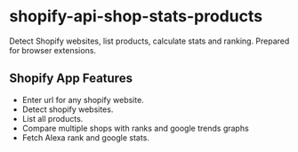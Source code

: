 # shopify-api-shop-stats-products
Detect Shopify websites, list products, calculate stats and ranking. Prepared for browser extensions.
## Shopify App Features ##
* Enter url for any shopify website.
* Detect shopify websites.
* List all products.
* Compare multiple shops with ranks and google trends graphs
* Fetch Alexa rank and google stats.
